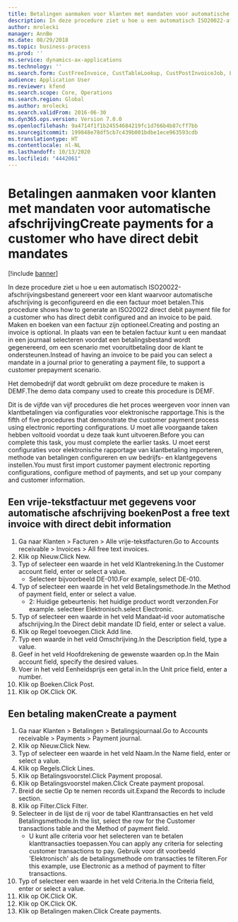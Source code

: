 ```yaml
---
title: Betalingen aanmaken voor klanten met mandaten voor automatische afschrijving
description: In deze procedure ziet u hoe u een automatisch ISO20022-afschrijvingsbestand genereert voor een klant waarvoor automatische afschrijving is geconfigureerd en die een factuur moet betalen.
author: mrolecki
manager: AnnBe
ms.date: 08/29/2018
ms.topic: business-process
ms.prod: ''
ms.service: dynamics-ax-applications
ms.technology: ''
ms.search.form: CustFreeInvoice, CustTableLookup, CustPostInvoiceJob, LedgerJournalTable, LedgerJournalTransCustPaym, SysQueryForm, CustPaymProposalEdit, BankAccountTableLookUp
audience: Application User
ms.reviewer: kfend
ms.search.scope: Core, Operations
ms.search.region: Global
ms.author: mrolecki
ms.search.validFrom: 2016-06-30
ms.dyn365.ops.version: Version 7.0.0
ms.openlocfilehash: 9a4714f1f1b24554684219fc1d766b4b87cff7bb
ms.sourcegitcommit: 199848e78df5cb7c439b001bdbe1ece963593cdb
ms.translationtype: HT
ms.contentlocale: nl-NL
ms.lasthandoff: 10/13/2020
ms.locfileid: "4442061"
---
```

# <a name="create-payments-for-a-customer-who-have-direct-debit-mandates"></a><span data-ttu-id="5573c-103">Betalingen aanmaken voor klanten met mandaten voor automatische afschrijving</span><span class="sxs-lookup"><span data-stu-id="5573c-103">Create payments for a customer who have direct debit mandates</span></span>

[!include [banner](../../includes/banner.md)]

<span data-ttu-id="5573c-104">In deze procedure ziet u hoe u een automatisch ISO20022-afschrijvingsbestand genereert voor een klant waarvoor automatische afschrijving is geconfigureerd en die een factuur moet betalen.</span><span class="sxs-lookup"><span data-stu-id="5573c-104">This procedure shows how to generate an ISO20022 direct debit payment file for a customer who has direct debit configured and an invoice to be paid.</span></span> <span data-ttu-id="5573c-105">Maken en boeken van een factuur zijn optioneel.</span><span class="sxs-lookup"><span data-stu-id="5573c-105">Creating and posting an invoice is optional.</span></span> <span data-ttu-id="5573c-106">In plaats van een te betalen factuur kunt u een mandaat in een journaal selecteren voordat een betalingsbestand wordt gegenereerd, om een scenario met vooruitbetaling door de klant te ondersteunen.</span><span class="sxs-lookup"><span data-stu-id="5573c-106">Instead of having an invoice to be paid you can select a mandate in a journal prior to generating a payment file, to support a customer prepayment scenario.</span></span>



<span data-ttu-id="5573c-107">Het demobedrijf dat wordt gebruikt om deze procedure te maken is DEMF.</span><span class="sxs-lookup"><span data-stu-id="5573c-107">The demo data company used to create this procedure is DEMF.</span></span>



<span data-ttu-id="5573c-108">Dit is de vijfde van vijf procedures die het proces weergeven voor innen van klantbetalingen via configuraties voor elektronische rapportage.</span><span class="sxs-lookup"><span data-stu-id="5573c-108">This is the fifth of five procedures that demonstrate the customer payment process using electronic reporting configurations.</span></span> <span data-ttu-id="5573c-109">U moet alle voorgaande taken hebben voltooid voordat u deze taak kunt uitvoeren.</span><span class="sxs-lookup"><span data-stu-id="5573c-109">Before you can complete this task, you must complete the earlier tasks.</span></span> <span data-ttu-id="5573c-110">U moet eerst configuraties voor elektronische rapportage van klantbetaling importeren, methode van betalingen configureren en uw bedrijfs- en klantgegevens instellen.</span><span class="sxs-lookup"><span data-stu-id="5573c-110">You must first import customer payment electronic reporting configurations, configure method of payments, and set up your company and customer information.</span></span> 


## <a name="post-a-free-text-invoice-with-direct-debit-information"></a><span data-ttu-id="5573c-111">Een vrije-tekstfactuur met gegevens voor automatische afschrijving boeken</span><span class="sxs-lookup"><span data-stu-id="5573c-111">Post a free text invoice with direct debit information</span></span>
1. <span data-ttu-id="5573c-112">Ga naar Klanten > Facturen > Alle vrije-tekstfacturen.</span><span class="sxs-lookup"><span data-stu-id="5573c-112">Go to Accounts receivable > Invoices > All free text invoices.</span></span>
2. <span data-ttu-id="5573c-113">Klik op Nieuw.</span><span class="sxs-lookup"><span data-stu-id="5573c-113">Click New.</span></span>
3. <span data-ttu-id="5573c-114">Typ of selecteer een waarde in het veld Klantrekening.</span><span class="sxs-lookup"><span data-stu-id="5573c-114">In the Customer account field, enter or select a value.</span></span>
    * <span data-ttu-id="5573c-115">Selecteer bijvoorbeeld DE-010.</span><span class="sxs-lookup"><span data-stu-id="5573c-115">For example, select DE-010.</span></span>  
4. <span data-ttu-id="5573c-116">Typ of selecteer een waarde in het veld Betalingsmethode.</span><span class="sxs-lookup"><span data-stu-id="5573c-116">In the Method of payment field, enter or select a value.</span></span>
    * <span data-ttu-id="5573c-117">2: Huidige gebeurtenis: het huidige product wordt verzonden.</span><span class="sxs-lookup"><span data-stu-id="5573c-117">For example.</span></span> <span data-ttu-id="5573c-118">selecteer Elektronisch.</span><span class="sxs-lookup"><span data-stu-id="5573c-118">select Electronic.</span></span>  
5. <span data-ttu-id="5573c-119">Typ of selecteer een waarde in het veld Mandaat-id voor automatische afschrijving.</span><span class="sxs-lookup"><span data-stu-id="5573c-119">In the Direct debit mandate ID field, enter or select a value.</span></span>
6. <span data-ttu-id="5573c-120">Klik op Regel toevoegen.</span><span class="sxs-lookup"><span data-stu-id="5573c-120">Click Add line.</span></span>
7. <span data-ttu-id="5573c-121">Typ een waarde in het veld Omschrijving.</span><span class="sxs-lookup"><span data-stu-id="5573c-121">In the Description field, type a value.</span></span>
8. <span data-ttu-id="5573c-122">Geef in het veld Hoofdrekening de gewenste waarden op.</span><span class="sxs-lookup"><span data-stu-id="5573c-122">In the Main account field, specify the desired values.</span></span>
9. <span data-ttu-id="5573c-123">Voer in het veld Eenheidsprijs een getal in.</span><span class="sxs-lookup"><span data-stu-id="5573c-123">In the Unit price field, enter a number.</span></span>
10. <span data-ttu-id="5573c-124">Klik op Boeken.</span><span class="sxs-lookup"><span data-stu-id="5573c-124">Click Post.</span></span>
11. <span data-ttu-id="5573c-125">Klik op OK.</span><span class="sxs-lookup"><span data-stu-id="5573c-125">Click OK.</span></span>

## <a name="create-a-payment"></a><span data-ttu-id="5573c-126">Een betaling maken</span><span class="sxs-lookup"><span data-stu-id="5573c-126">Create a payment</span></span>
1. <span data-ttu-id="5573c-127">Ga naar Klanten > Betalingen > Betalingsjournaal.</span><span class="sxs-lookup"><span data-stu-id="5573c-127">Go to Accounts receivable > Payments > Payment journal.</span></span>
2. <span data-ttu-id="5573c-128">Klik op Nieuw.</span><span class="sxs-lookup"><span data-stu-id="5573c-128">Click New.</span></span>
3. <span data-ttu-id="5573c-129">Typ of selecteer een waarde in het veld Naam.</span><span class="sxs-lookup"><span data-stu-id="5573c-129">In the Name field, enter or select a value.</span></span>
4. <span data-ttu-id="5573c-130">Klik op Regels.</span><span class="sxs-lookup"><span data-stu-id="5573c-130">Click Lines.</span></span>
5. <span data-ttu-id="5573c-131">Klik op Betalingsvoorstel.</span><span class="sxs-lookup"><span data-stu-id="5573c-131">Click Payment proposal.</span></span>
6. <span data-ttu-id="5573c-132">Klik op Betalingsvoorstel maken.</span><span class="sxs-lookup"><span data-stu-id="5573c-132">Click Create payment proposal.</span></span>
7. <span data-ttu-id="5573c-133">Breid de sectie Op te nemen records uit.</span><span class="sxs-lookup"><span data-stu-id="5573c-133">Expand the Records to include section.</span></span>
8. <span data-ttu-id="5573c-134">Klik op Filter.</span><span class="sxs-lookup"><span data-stu-id="5573c-134">Click Filter.</span></span>
9. <span data-ttu-id="5573c-135">Selecteer in de lijst de rij voor de tabel Klanttransacties en het veld Betalingsmethode.</span><span class="sxs-lookup"><span data-stu-id="5573c-135">In the list, select the row for the Customer transactions table and the Method of payment field.</span></span>
    * <span data-ttu-id="5573c-136">U kunt alle criteria voor het selecteren van te betalen klanttransacties toepassen.</span><span class="sxs-lookup"><span data-stu-id="5573c-136">You can apply any criteria for selecting customer transactions to pay.</span></span> <span data-ttu-id="5573c-137">Gebruik voor dit voorbeeld 'Elektronisch' als de betalingsmethode om transacties te filteren.</span><span class="sxs-lookup"><span data-stu-id="5573c-137">For this example, use Electronic as a method of payment to filter transactions.</span></span>  
10. <span data-ttu-id="5573c-138">Typ of selecteer een waarde in het veld Criteria.</span><span class="sxs-lookup"><span data-stu-id="5573c-138">In the Criteria field, enter or select a value.</span></span>
11. <span data-ttu-id="5573c-139">Klik op OK.</span><span class="sxs-lookup"><span data-stu-id="5573c-139">Click OK.</span></span>
12. <span data-ttu-id="5573c-140">Klik op OK.</span><span class="sxs-lookup"><span data-stu-id="5573c-140">Click OK.</span></span>
13. <span data-ttu-id="5573c-141">Klik op Betalingen maken.</span><span class="sxs-lookup"><span data-stu-id="5573c-141">Click Create payments.</span></span>
